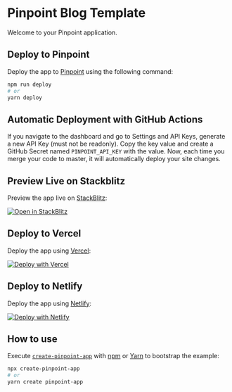 # Pinpoint Blog Template

Welcome to your Pinpoint application.

## Deploy to Pinpoint

Deploy the app to [Pinpoint](https://pinpoint.com?utm_source=github&utm_medium=readme&utm_campaign=app-template) using the following command:

```bash
npm run deploy
# or
yarn deploy
```

## Automatic Deployment with GitHub Actions

If you navigate to the dashboard and go to Settings and API Keys, generate a new API Key (must not be readonly). Copy the key value and create a GitHub Secret named `PINPOINT_API_KEY` with the value. Now, each time you merge your code to master, it will automatically deploy your site changes.

## Preview Live on Stackblitz

Preview the app live on [StackBlitz](http://stackblitz.com/):

[![Open in StackBlitz](https://developer.stackblitz.com/img/open_in_stackblitz.svg)](https://stackblitz.com/github/pinpt/app-template)

## Deploy to Vercel

Deploy the app using [Vercel](https://vercel.com?utm_source=github&utm_medium=readme&utm_campaign=app-template):

[![Deploy with Vercel](https://vercel.com/button)](https://vercel.com/new/git/external?repository-url=https://github.com/pinpt/app-template&project-name=pinpoint&repository-name=pinpoint)

## Deploy to Netlify

Deploy the app using [Netlify](https://netlify.com?utm_source=github&utm_medium=readme&utm_campaign=app-template):

[![Deploy with Netlify](https://www.netlify.com/img/deploy/button.svg)](https://app.netlify.com/start/deploy?repository=https://github.com/pinpt/app-template)

## How to use

Execute [`create-pinpoint-app`](https://github.com/pinpt/create-pinpoint-app) with [npm](https://docs.npmjs.com/cli/init) or [Yarn](https://yarnpkg.com/lang/en/docs/cli/create/) to bootstrap the example:

```bash
npx create-pinpoint-app
# or
yarn create pinpoint-app
```
